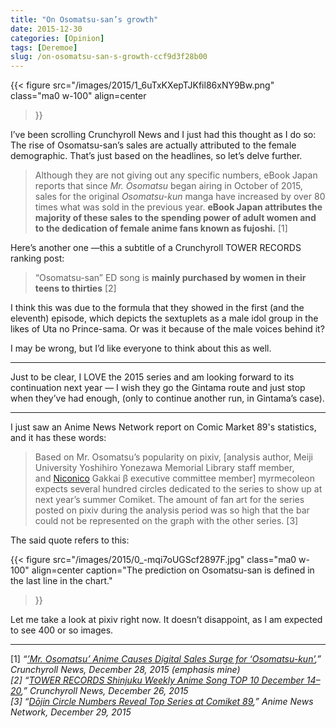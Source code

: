 ```yaml
---
title: "On Osomatsu-san’s growth"
date: 2015-12-30
categories: [Opinion]
tags: [Deremoe]
slug: /on-osomatsu-san-s-growth-ccf9d3f28b00
---
```


{{< figure
  src="/images/2015/1_6uTxKXepTJKfil86xNY9Bw.png"
  class="ma0 w-100"
  align=center
>}}

I’ve been scrolling Crunchyroll News and I just had this thought as I do so: The rise of Osomatsu-san’s sales are actually attributed to the female demographic. That’s just based on the headlines, so let’s delve further.

> Although they are not giving out any specific numbers, eBook Japan reports that since _Mr. Osomatsu_ began airing in October of 2015, sales for the original _Osomatsu-kun_ manga have increased by over 80 times what was sold in the previous year. **eBook Japan attributes the majority of these sales to the spending power of adult women and to the dedication of female anime fans known as fujoshi.** \[1\]

Here’s another one —this a subtitle of a Crunchyroll TOWER RECORDS ranking post:

> “Osomatsu-san” ED song is **mainly purchased by women in their teens to thirties** \[2\]

I think this was due to the formula that they showed in the first (and the eleventh) episode, which depicts the sextuplets as a male idol group in the likes of Uta no Prince-sama. Or was it because of the male voices behind it?

I may be wrong, but I’d like everyone to think about this as well.

* * *

Just to be clear, I LOVE the 2015 series and am looking forward to its continuation next year — I wish they go the Gintama route and just stop when they’ve had enough, (only to continue another run, in Gintama’s case).

* * *

I just saw an Anime News Network report on Comic Market 89's statistics, and it has these words:

> Based on Mr. Osomatsu’s popularity on pixiv, \[analysis author, Meiji University Yoshihiro Yonezawa Memorial Library staff member, and [Niconico](http://www.animenewsnetwork.com/encyclopedia/company.php?id=11447) Gakkai β executive committee member\] myrmecoleon expects several hundred circles dedicated to the series to show up at next year’s summer Comiket. The amount of fan art for the series posted on pixiv during the analysis period was so high that the bar could not be represented on the graph with the other series. \[3\]

The said quote refers to this:

{{< figure
  src="/images/2015/0_-mqi7oUGScf2897F.jpg"
  class="ma0 w-100"
  align=center
  caption="The prediction on Osomatsu-san is defined in the last line in the chart."
>}}

Let me take a look at pixiv right now. It doesn’t disappoint, as I am expected to see 400 or so images.

* * *

\[1\] _“_[_’Mr. Osomatsu’ Anime Causes Digital Sales Surge for ‘Osomatsu-kun’_](https://www.crunchyroll.com/anime-news/2015/12/27-1/mr-osomatsu-anime-causes-digital-sales-surge-for-osomatsu-kun)_,” Crunchyroll News, December 28, 2015 (emphasis mine)  
_\[2\] _“_[_TOWER RECORDS Shinjuku Weekly Anime Song TOP 10 December 14–20_](https://www.crunchyroll.com/anime-news/2015/12/26-1/tower-records-shinjuku-weekly-anime-song-top-10-december-14-20)_,” Crunchyroll News, December 26, 2015  
_\[3\] _“_[_Dōjin Circle Numbers Reveal Top Series at Comiket 89_](http://www.animenewsnetwork.com/interest/2015-12-28/dojin-circle-numbers-reveal-top-series-at-comiket-89/.97017)_,” Anime News Network, December 29, 2015_
